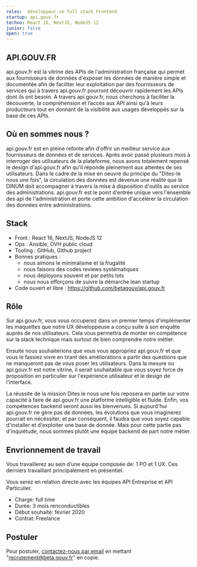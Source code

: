 ```yaml
---
roles:  développeur.se full stack Frontend
startup: api.gouv.fr
techno: React 16, NextJS, NodeJS 12
junior: false
open: true
---
```


## API.GOUV.FR

api.gouv.fr est la vitrine des APIs de l'administration française qui permet aux fournisseurs de données d'exposer les données de manière simple et documentée afin de faciliter leur exploitation par des fournisseurs de services qui à travers api.gouv.fr pourront découvrir rapidement les APIs dont ils ont besoin.
A travers api.gouv.fr, nous cherchons à faciliter la découverte, la compréhension et l’accès aux API ainsi qu'à leurs producteurs tout en donnant de la visibilité aux usages développés sur la base de ces APIs.

## Où en sommes nous ?

api.gouv.fr est en pleine refonte afin d'offrir un meilleur service aux fournisseurs de données et de services. Après avoir passé plusieurs mois à interroger des utilisateurs de la plateforme, nous avons totalement repensé le design d'api.gouv.fr afin qu'il réponde pleinement aux attentes de ses utilisateurs. Dans le cadre de la mise en oeuvre du principe du "Dites-le nous une fois", la circulation des données est devenue une réalité que la DINUM doit accompagner à travers la mise à disposition d'outils au service des administrations.
api.gouv.fr est le point d'entrée unique vers l'ensemble des api de l'administration et porte cette ambition d'accélérer la circulation des données entre administrations.

## Stack

- Front : React 16, NextJS, NodeJS 12
- Ops : Ansible, OVH public cloud
- Tooling : GitHub, Github project
- Bonnes pratiques :
    - nous aimons le minimalisme et la frugalité
    - nous faisons des codes reviews systématiques
    - nous déployons souvent et par petits lots
    - nous nous efforçons de suivre la démarche lean startup
- Code ouvert et libre : https://github.com/betagouv/api.gouv.fr

## Rôle

Sur api.gouv.fr, vous vous occuperez dans un premier temps d'implémenter les maquettes que notre UX développeuse a conçu suite à son enquête auprès de nos utilisateurs. Cela vous permettra de monter en compétence sur la stack technique mais surtout de bien comprendre notre métier.

Ensuite nous souhaiterions que vous vous appropriez api.gouv.fr et que vous le fassiez vivre en tirant des améliorations a partir des questions que ne manqueront pas de vous poser les utilisateurs. Dans la mesure ou api.gouv.fr est notre vitrine, il serait souhaitable que vous soyez force de proposition en particulier sur l'expérience utilisateur et le design de l'interface.

La réussite de la mission Dites le nous une fois reposera en partie sur votre capacité à faire de api.gouv.fr une platforme intelligible et fluide. Enfin, vos compétences backend seront aussi les bienvenues. Si aujourd'hui api.gouv.fr ne gère pas de données, les évolutions que vous imaginerez pourrait en nécéssiter, et par conséquent, il faudra que vous soyez capable d'installer et d'exploiter une base de donnée. Mais pour cette partie pas d'inquiétude, nous sommes plutôt une équipe backend de part notre métier.

## Envrionnement de travail

Vous travaillerez au sein d’une équipe composée de: 1 PO et 1 UX. Ces derniers travaillant principalement en présentiel.

Vous serez en relation directe avec les équipes API Entreprise et API Particulier.

- Charge: full time
- Durée: 3 mois renconductibles 
- Début souhaité: février 2020
- Contrat: Freelance

## Postuler

Pour postuler, [contactez-nous par email](mailto:contact@api.gouv.fr) en mettant "recrutement@beta.gouv.fr" en copie.
